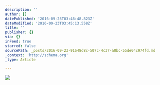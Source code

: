 ```yaml
---
description: ''
author: []
datePublished: '2016-09-23T03:48:48.823Z'
dateModified: '2016-09-23T03:45:13.558Z'
title: ''
publisher: {}
via: {}
inFeed: true
starred: false
sourcePath: _posts/2016-09-23-91648d8c-507c-4c37-a0bc-55de04c974fd.md
_context: 'http://schema.org'
_type: Article

---
```

![](https://the-grid-user-content.s3-us-west-2.amazonaws.com/4406ffb2-4230-47ff-8171-d5aaf321ea03.jpg)